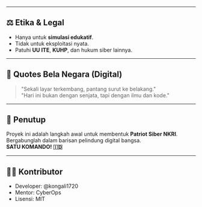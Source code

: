 
---

## ⚖️ Etika & Legal

- Hanya untuk **simulasi edukatif**.
- Tidak untuk eksploitasi nyata.
- Patuhi **UU ITE**, **KUHP**, dan hukum siber lainnya.

---

## 🫡 Quotes Bela Negara (Digital)

> "Sekali layar terkembang, pantang surut ke belakang."  
> "Hari ini bukan dengan senjata, tapi dengan ilmu dan kode."

---

## 🧠 Penutup

Proyek ini adalah langkah awal untuk membentuk **Patriot Siber NKRI**. Bergabunglah dalam barisan pelindung digital bangsa.  
**SATU KOMANDO! 🇮🇩**

---

## 👨‍💻 Kontributor
- Developer: @kongali1720
- Mentor: CyberOps
- Lisensi: MIT

